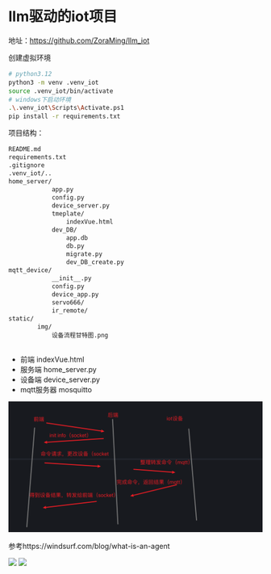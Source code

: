 # llm驱动的iot项目

地址：https://github.com/ZoraMing/llm_iot

创建虚拟环境

```bash
# python3.12
python3 -m venv .venv_iot
source .venv_iot/bin/activate
# windows下启动环境
.\.venv_iot\Scripts\Activate.ps1
pip install -r requirements.txt
```


项目结构：

```
README.md
requirements.txt
.gitignore
.venv_iot/..
home_server/
            app.py
            config.py
            device_server.py
            tmeplate/
                indexVue.html
            dev_DB/
                app.db
                db.py
                migrate.py
                dev_DB_create.py
mqtt_device/
            __init__.py
            config.py
            device_app.py
            servo666/
            ir_remote/
static/
        img/
            设备流程甘特图.png


```
- 前端          indexVue.html
- 服务端        home_server.py
- 设备端        device_server.py
- mqtt服务器    mosquitto

![设备流程图](static/img/设备流程甘特图.png)

参考https://windsurf.com/blog/what-is-an-agent

![](https://exafunction.github.io/public/images/windsurf/agentic-loop.jpg)
![](https://exafunction.github.io/public/images/windsurf/agentic-vs-non-agentic.jpg)